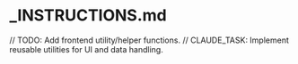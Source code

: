 # _INSTRUCTIONS.md

// TODO: Add frontend utility/helper functions.
// CLAUDE_TASK: Implement reusable utilities for UI and data handling.
